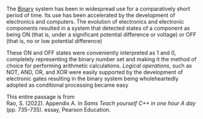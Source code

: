 ---
---

The [Binary](Binary.md) system has been in widespread use for a comparatively short period of time. Its use has been accelerated by the development of electronics and computers. The evolution of electronics and electronic components resulted in a system that detected states of a component as being ON (that is, under a significant potential difference or voltage) or OFF (that is, no or low potential difference)

These ON and OFF states were conveniently interpreted as 1 and 0, completely representing the binary number set and making it the method of choice for performing arithmetic calculations. *Logical operations*, such as NOT, AND, OR, and XOR were easily supported by the development of electronic gates resulting in the binary system being wholeheartedly adopted as conditional processing became easy

This entire passage is from   
Rao, S. (2022). Appendix A. In *Sams Teach yourself C++ in one hour A day* (pp. 735–735). essay, Pearson Education.
